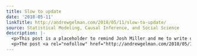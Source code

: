 ```yaml
---
title: Slow to update
date: '2018-05-11'
linkTitle: http://andrewgelman.com/2018/05/11/slow-to-update/
source: Statistical Modeling, Causal Inference, and Social Science
description: |-
  <p>This post is a placeholder to remind Josh Miller and me to write our paper on slow updating in decision analysis, with the paradigmatic examples being pundits being slow to update their low probabilities of Leicester City and Donald Trump in 2016. We have competing titles for this paper. Josh wants to call it, &#8220;The [&#8230;]</p>
  <p>The post <a rel="nofollow" href="http://andrewgelman.com/2018/05/11/slow-to-update/">Slow to update</a> appeared first on <a rel="nofollow" href="http://andr
---
```

